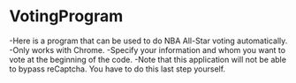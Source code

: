 # VotingProgram

-Here is a program that can be used to do NBA All-Star voting automatically.
-Only works with Chrome.
-Specify your information and whom you want to vote at the beginning of the code.
-Note that this application will not be able to bypass reCaptcha. You have to do this last step yourself.
